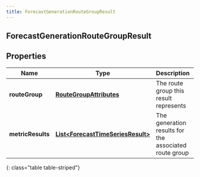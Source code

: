 ```yaml
---
title: ForecastGenerationRouteGroupResult
---
```

## ForecastGenerationRouteGroupResult


## Properties

| Name | Type | Description | Notes |
| ------------ | ------------- | ------------- | ------------- |
| **routeGroup** | <!----><!---->[**RouteGroupAttributes**](RouteGroupAttributes.html)<!----> | The route group this result represents |  [optional] |
| **metricResults** | <!----><!---->[**List&lt;ForecastTimeSeriesResult&gt;**](ForecastTimeSeriesResult.html)<!----> | The generation results for the associated route group |  [optional] |
{: class="table table-striped"}



